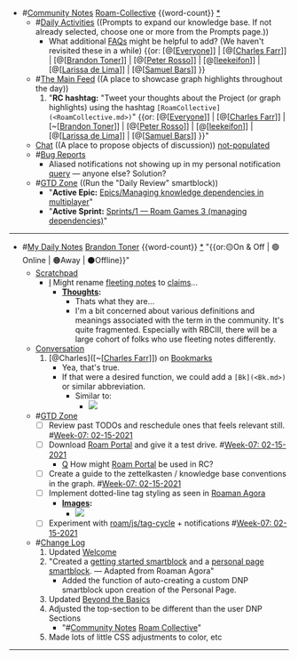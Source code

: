 - #[Community Notes](<Community Notes.md>) [Roam-Collective](<Roam-Collective.md>) {{word-count}} [*]([rc](<rc.md>)) 
    - #[Daily Activities](<Daily Activities.md>) ((Prompts to expand our knowledge base. If not already selected, choose one or more from the Prompts page.))
        - What additional [FAQs]([FAQ](<FAQ.md>)) might be helpful to add? (We haven't revisited these in a while)  {{or: [@[[Everyone](<@[[Everyone.md>)]] | [@[[Charles Farr](<@[[Charles Farr.md>)]] | [@[[Brandon Toner](<@[[Brandon Toner.md>)]] | [@[[Peter Rosso](<@[[Peter Rosso.md>)]] | [@[[leekeifon](<@[[leekeifon.md>)]] | [@[[Larissa de Lima](<@[[Larissa de Lima.md>)]] | [@[[Samuel Bars](<@[[Samuel Bars.md>)]] }}
    - #[The Main Feed](<The Main Feed.md>) ((A place to showcase graph highlights throughout the day))  
        1. "**RC hashtag:** "Tweet your thoughts about the Project (or graph highlights) using the hashtag `[RoamCollective](<RoamCollective.md>)`" {{or: [@[[Everyone](<@[[Everyone.md>)]] | [@[[Charles Farr](<@[[Charles Farr.md>)]] | [~[[Brandon Toner](<~[[Brandon Toner.md>)]] | [@[[Peter Rosso](<@[[Peter Rosso.md>)]] | [@[[leekeifon](<@[[leekeifon.md>)]] | [@[[Larissa de Lima](<@[[Larissa de Lima.md>)]] | [@[[Samuel Bars](<@[[Samuel Bars.md>)]] }}"
    - [Chat](<Chat.md>) ((A place to propose objects of discussion)) [not-populated](<not-populated.md>)
    - #[Bug Reports](<Bug Reports.md>)
        - Aliased notifications not showing up in my personal notification [query](((HN8L0n32w))) — anyone else? Solution?
    - #[GTD Zone](<GTD Zone.md>) ((Run the "Daily Review" smartblock))  
        - "**Active Epic:** [Epics/Managing knowledge dependencies in multiplayer](<Epics/Managing knowledge dependencies in multiplayer.md>)"
        - "**Active Sprint:** [Sprints/1 — Roam Games 3 (managing dependencies)](<Sprints/1 — Roam Games 3 (managing dependencies).md>)"
- ---
- #[My Daily Notes](<My Daily Notes.md>) [Brandon Toner](<Brandon Toner.md>) {{word-count}} [*]([bnt](<bnt.md>)) "{{or:🟡On & Off | 🟢Online | 🟠Away | ⚫️Offline}}"
    - [Scratchpad](<Scratchpad.md>) 
        - [I](<I.md>) Might rename [fleeting notes](<fleeting notes.md>) to [claims](<claims.md>)...
            - **[Thoughts](<Thoughts.md>):**
                - Thats what they are... 
                - I'm a bit concerned about various definitions and meanings associated with the term in the community. It's quite fragmented. Especially with RBCIII, there will be a large cohort of folks who use fleeting notes differently.
    - [Conversation](<Conversation.md>) 
        1. [@Charles]([~[[Charles Farr](<~[[Charles Farr.md>)]]) on [Bookmarks](((HZk-NJWQ8)))
            - Yea, that's true. 
            - If that were a desired function, we could add a `[Bk](<Bk.md>)` or similar abbreviation.
                - Similar to:
                    - ![](https://firebasestorage.googleapis.com/v0/b/firescript-577a2.appspot.com/o/imgs%2Fapp%2FRoam-Collective%2F3op6cxyTYE.png?alt=media&token=67eeeebd-4000-4fc0-8417-3da98f08fbb3)
    - #[GTD Zone](<GTD Zone.md>)
        - [ ] Review past TODOs and reschedule ones that feels relevant still. #[Week-07: 02-15-2021](<Week-07: 02-15-2021.md>)
        - [ ] Download [Roam Portal](<Roam Portal.md>) and give it a test drive. #[Week-07: 02-15-2021](<Week-07: 02-15-2021.md>)
            - [Q](<Q.md>) How might [Roam Portal](<Roam Portal.md>) be used in RC?
        - [ ] Create a guide to the zettelkasten / knowledge base conventions in the graph. #[Week-07: 02-15-2021](<Week-07: 02-15-2021.md>)
        - [ ] Implement dotted-line tag styling as seen in [Roaman Agora](<Roaman Agora.md>)
            - **[Images](<Images.md>):**
                - ![](https://firebasestorage.googleapis.com/v0/b/firescript-577a2.appspot.com/o/imgs%2Fapp%2FRoam-Collective%2Fw4i21Q-A8B.png?alt=media&token=9ac58fc9-bcbb-4977-981f-c326aca083d2)
        - [ ] Experiment with [roam/js/tag-cycle](<roam/js/tag-cycle.md>) + notifications #[Week-07: 02-15-2021](<Week-07: 02-15-2021.md>)
    - #[Change Log](<Change Log.md>) 
        1. Updated [Welcome](<Welcome.md>)
        2. "Created a [getting started smartblock](((6VI-7PBAd))) and a [personal page smartblock](((8BBipopP5))). — Adapted from Roaman Agora"
            - Added the function of auto-creating a custom DNP smartblock upon creation of the Personal Page.
        3. Updated [Beyond the Basics](<Beyond the Basics.md>)
        4. Adjusted the top-section to be different than the user DNP Sections
            - "#[Community Notes](<Community Notes.md>) [Roam Collective](<Roam Collective.md>)"
        5. Made lots of little CSS adjustments to color, etc
- ---
